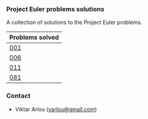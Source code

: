 ### Project Euler problems solutions

A collection of solutions to the Project Euler problems.

| Problems solved |
| --------------- |
| [001](https://github.com/Arvik/project-euler/blob/master/pe001.py) | [002](https://github.com/Arvik/project-euler/blob/master/pe002.py) | | [003](https://github.com/Arvik/project-euler/blob/master/pe003.py) | [004](https://github.com/Arvik/project-euler/blob/master/pe004.py) | [005](https://github.com/Arvik/project-euler/blob/master/pe005.py)|
| [006](https://github.com/Arvik/project-euler/blob/master/pe006.py) | [007](https://github.com/Arvik/project-euler/blob/master/pe007.py) | [008](https://github.com/Arvik/project-euler/blob/master/pe008.py) | [009](https://github.com/Arvik/project-euler/blob/master/pe009.py) | [010](https://github.com/Arvik/project-euler/blob/master/pe010.py) | 
 | [011](https://github.com/Arvik/project-euler/blob/master/pe011.py) | [012](https://github.com/Arvik/project-euler/blob/master/pe012.py) | [013](https://github.com/Arvik/project-euler/blob/master/pe013.py) | [014](https://github.com/Arvik/project-euler/blob/master/pe014.py) | [041](https://github.com/Arvik/project-euler/blob/master/pe041.py) | 
 | [081](https://github.com/Arvik/project-euler/blob/master/pe081.py) | [099](https://github.com/Arvik/project-euler/blob/master/pe099.py) | [161](https://github.com/Arvik/project-euler/blob/master/pe161.py) | [201](https://github.com/Arvik/project-euler/blob/master/pe201.py) | 

### Contact

* Viktar Arlou (varlou@gmail.com)
